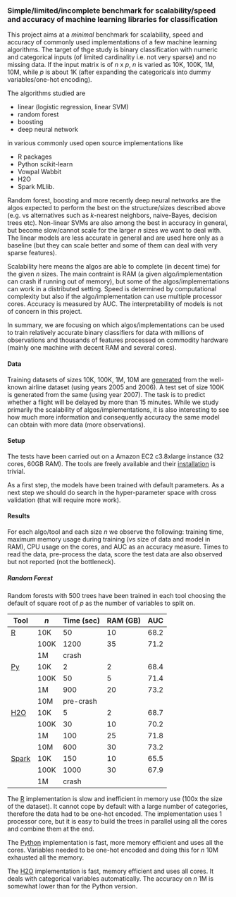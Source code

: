 
### Simple/limited/incomplete benchmark for scalability/speed and accuracy of machine learning libraries for classification

This project aims at a *minimal* benchmark for scalability, speed and accuracy of commonly used implementations
of a few machine learning algorithms. The target of thge study is binary classification with numeric and categorical inputs (of 
limited cardinality i.e. not very sparse) and no missing data. If the input matrix is of *n* x *p*, *n* is 
varied as 10K, 100K, 1M, 10M, while *p* is about 1K (after expanding the categoricals into dummy 
variables/one-hot encoding).

The algorithms studied are 
- linear (logistic regression, linear SVM)
- random forest
- boosting 
- deep neural network

in various commonly used open source implementations like 
- R packages
- Python scikit-learn
- Vowpal Wabbit
- H2O 
- Spark MLlib.

Random forest, boosting and more recently deep neural networks are the algos expected to perform the best on the structure/sizes
described above (e.g. vs alternatives such as *k*-nearest neighbors, naive-Bayes, decision trees etc). 
Non-linear SVMs are also among the best in accuracy in general, but become slow/cannot scale for the larger *n*
sizes we want to deal with. The linear models are less accurate in general and are used here only 
as a baseline (but they can scale better and some of them can deal with very sparse features). 

Scalability here means the algos are able to complete (in decent time) for the given *n* sizes. 
The main contraint is RAM (a given algo/implementation can crash if running out of memory), but some 
of the algos/implementations can work in a distributed setting. Speed is determined by computational
complexity but also if the algo/implementation can use multiple processor cores.
Accuracy is measured by AUC. The interpretability of models is not of concern in this project.

In summary, we are focusing on which algos/implementations can be used to train relatively accurate binary classifiers for data
with millions of observations and thousands of features processed on commodity hardware (mainly one machine with decent RAM and several cores).

#### Data

Training datasets of sizes 10K, 100K, 1M, 10M are [generated](0b-gendata.txt) from the well-known airline dataset (using years 2005 and 2006). 
A test set of size 100K is generated from the same (using year 2007). The task is to predict whether a flight will
be delayed by more than 15 minutes. While we study primarily the scalability of algos/implementations, it is also interesting
to see how much more information and consequently accuracy the same model can obtain with more data (more observations).

#### Setup 

The tests have been carried out on a Amazon EC2 c3.8xlarge instance (32 cores, 60GB RAM). The tools are freely available and 
their [installation](0a-install.txt) is trivial.

As a first step, the models have been trained with default parameters. As a next step we should do search in the hyper-parameter
space with cross validation (that will require more work).

#### Results

For each algo/tool and each size *n* we observe the following: training time, maximum memory usage during training (vs
size of data and model in RAM), CPU usage on the cores, 
and AUC as an accuracy measure. Times to read the data, pre-process the data, score the test data are also observed but not
reported (not the bottleneck).

##### Random Forest

Random forests with 500 trees have been trained in each tool choosing the default of square root of *p* as the number of
variables to split on.

Tool                     | *n*  |   Time (sec)  | RAM (GB) | AUC
-------------------------|------|---------------|----------|--------
[R](2a-rf.R)             | 10K  |      50       |   10     | 68.2
                         | 100K |     1200      |   35     | 71.2
                         | 1M   |     crash     |          |
[Py](2b-rf.py)           | 10K  |      2        |   2      | 68.4
                         | 100K |     50        |   5      | 71.4
                         | 1M   |     900       |   20     | 73.2
                         | 10M  |  pre-crash    |          |
[H2O](2d-rf-h2o.R)       | 10K  |      5        |   2      | 68.7
                         | 100K |      30       |   10     | 70.2
                         | 1M   |      100      |   25     | 71.8
                         | 10M  |      600      |   30     | 73.2
[Spark](2e-rf-spark.txt) | 10K  |      150      |   10     | 65.5
                         | 100K |      1000     |   30     | 67.9
                         | 1M   |     crash     |          |

The [R](2a-rf.R) implementation is slow and inefficient in memory use (100x the size of the 
dataset). It cannot cope by default with a large number of categories, therefore the data had
to be one-hot encoded. The implementation uses 1 processor core, but it is easy to build
the trees in parallel using all the cores and combine them at the end.

The [Python](2b-rf.py) implementation is fast, more memory efficient and uses all the cores.
Variables needed to be one-hot encoded and doing this for *n* 10M exhausted all the memory.

The [H2O](2d-rf-h2o.R) implementation is fast, memory efficient and uses all cores. It deals
with categorical variables automatically. The accuracy on *n* 1M is somewhat lower than for the
Python version.





    



